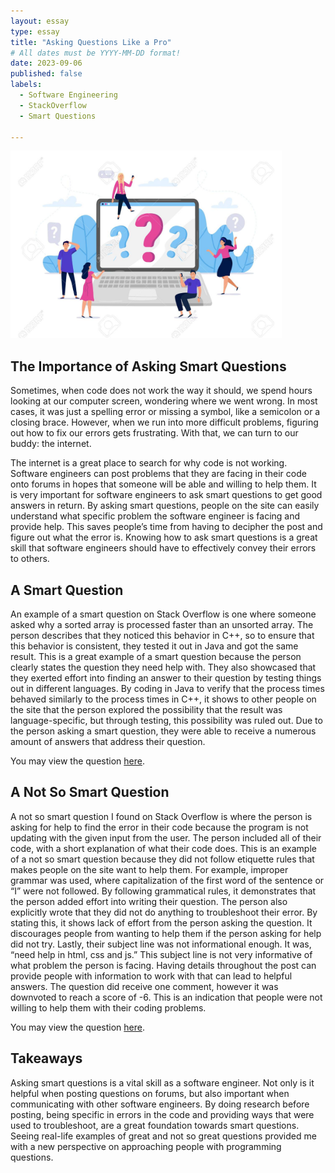 ```yaml
---
layout: essay
type: essay
title: "Asking Questions Like a Pro"
# All dates must be YYYY-MM-DD format!
date: 2023-09-06
published: false
labels:
  - Software Engineering
  - StackOverflow
  - Smart Questions 

---
```

<img height = "300px" class="rounded float-start pe-4" src="../img/questions.jpeg">

## The Importance of Asking Smart Questions

Sometimes, when code does not work the way it should, we spend hours looking at our computer screen, wondering where we went wrong. In most cases, it was just a spelling error or missing a symbol, like a semicolon or a closing brace. However, when we run into more difficult problems, figuring out how to fix our errors gets frustrating. With that, we can turn to our buddy: the internet. 

The internet is a great place to search for why code is not working. Software engineers can post problems that they are facing in their code onto forums in hopes that someone will be able and willing to help them. It is very important for software engineers to ask smart questions to get good answers in return. By asking smart questions, people on the site can easily understand what specific problem the software engineer is facing and provide help. This saves people’s time from having to decipher the post and figure out what the error is. Knowing how to ask smart questions is a great skill that software engineers should have to effectively convey their errors to others.

## A Smart Question

An example of a smart question on Stack Overflow is one where someone asked why a sorted array is processed faster than an unsorted array. The person describes that they noticed this behavior in C++, so to ensure that this behavior is consistent, they tested it out in Java and got the same result. This is a great example of a smart question because the person clearly states the question they need help with. They also showcased that they exerted effort into finding an answer to their question by testing things out in different languages. By coding in Java to verify that the process times behaved similarly to the process times in C++, it shows to other people on the site that the person explored the possibility that the result was language-specific, but through testing, this possibility was ruled out. Due to the person asking a smart question, they were able to receive a numerous amount of answers that address their question.

You may view the question [here](https://stackoverflow.com/questions/11227809/why-is-processing-a-sorted-array-faster-than-processing-an-unsorted-array).

## A Not So Smart Question

A not so smart question I found on Stack Overflow is where the person is asking for help to find the error in their code because the program is not updating with the given input from the user. The person included all of their code, with a short explanation of what their code does. This is an example of a not so smart question because they did not follow etiquette rules that makes people on the site want to help them. For example, improper grammar was used, where capitalization of the first word of the sentence or “I” were not followed. By following grammatical rules, it demonstrates that the person added effort into writing their question. The person also explicitly wrote that they did not do anything to troubleshoot their error. By stating this, it shows lack of effort from the person asking the question. It discourages people from wanting to help them if the person asking for help did not try. Lastly, their subject line was not informational enough. It was, “need help in html, css and js.” This subject line is not very informative of what problem the person is facing. Having details throughout the post can provide people with information to work with that can lead to helpful answers. The question did receive one comment, however it was downvoted to reach a score of -6. This is an indication that people were not willing to help them with their coding problems.

You may view the question [here](https://stackoverflow.com/questions/77032014/need-help-in-html-css-and-js).

## Takeaways

Asking smart questions is a vital skill as a software engineer. Not only is it helpful when posting questions on forums, but also important when communicating with other software engineers. By doing research before posting, being specific in errors in the code and providing ways that were used to troubleshoot, are a great foundation towards smart questions. Seeing real-life examples of great and not so great questions provided me with a new perspective on approaching people with programming questions. 
